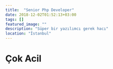 ```yaml
---
title:  "Senior Php Developer"
date: 2018-12-02T01:52:13+03:00
tags: []
featured_image: ""
description: "Süper bir yazılımcı gerek hacı"
location: "İstanbul"
---
```


# Çok Acil